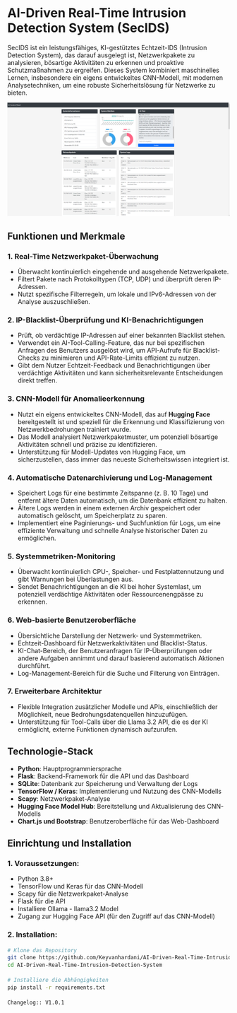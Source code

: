 # AI-Driven Real-Time Intrusion Detection System (SecIDS)

SecIDS ist ein leistungsfähiges, KI-gestütztes Echtzeit-IDS (Intrusion Detection System), das darauf ausgelegt ist, Netzwerkpakete zu analysieren, bösartige Aktivitäten zu erkennen und proaktive Schutzmaßnahmen zu ergreifen. Dieses System kombiniert maschinelles Lernen, insbesondere ein eigens entwickeltes CNN-Modell, mit modernen Analysetechniken, um eine robuste Sicherheitslösung für Netzwerke zu bieten.

![Screenshot of SecIDS](https://github.com/Keyvanhardani/AI-Driven-Real-Time-Intrusion-Detection-System/blob/main/Screenshot.png?raw=true)

## Funktionen und Merkmale

### 1. **Real-Time Netzwerkpaket-Überwachung**
- Überwacht kontinuierlich eingehende und ausgehende Netzwerkpakete.
- Filtert Pakete nach Protokolltypen (TCP, UDP) und überprüft deren IP-Adressen.
- Nutzt spezifische Filterregeln, um lokale und IPv6-Adressen von der Analyse auszuschließen.

### 2. **IP-Blacklist-Überprüfung und KI-Benachrichtigungen**
- Prüft, ob verdächtige IP-Adressen auf einer bekannten Blacklist stehen.
- Verwendet ein AI-Tool-Calling-Feature, das nur bei spezifischen Anfragen des Benutzers ausgelöst wird, um API-Aufrufe für Blacklist-Checks zu minimieren und API-Rate-Limits effizient zu nutzen.
- Gibt dem Nutzer Echtzeit-Feedback und Benachrichtigungen über verdächtige Aktivitäten und kann sicherheitsrelevante Entscheidungen direkt treffen.

### 3. **CNN-Modell für Anomalieerkennung**
- Nutzt ein eigens entwickeltes CNN-Modell, das auf **Hugging Face** bereitgestellt ist und speziell für die Erkennung und Klassifizierung von Netzwerkbedrohungen trainiert wurde.
- Das Modell analysiert Netzwerkpaketmuster, um potenziell bösartige Aktivitäten schnell und präzise zu identifizieren.
- Unterstützung für Modell-Updates von Hugging Face, um sicherzustellen, dass immer das neueste Sicherheitswissen integriert ist.

### 4. **Automatische Datenarchivierung und Log-Management**
- Speichert Logs für eine bestimmte Zeitspanne (z. B. 10 Tage) und entfernt ältere Daten automatisch, um die Datenbank effizient zu halten.
- Ältere Logs werden in einem externen Archiv gespeichert oder automatisch gelöscht, um Speicherplatz zu sparen.
- Implementiert eine Paginierungs- und Suchfunktion für Logs, um eine effiziente Verwaltung und schnelle Analyse historischer Daten zu ermöglichen.

### 5. **Systemmetriken-Monitoring**
- Überwacht kontinuierlich CPU-, Speicher- und Festplattennutzung und gibt Warnungen bei Überlastungen aus.
- Sendet Benachrichtigungen an die KI bei hoher Systemlast, um potenziell verdächtige Aktivitäten oder Ressourcenengpässe zu erkennen.

### 6. **Web-basierte Benutzeroberfläche**
- Übersichtliche Darstellung der Netzwerk- und Systemmetriken.
- Echtzeit-Dashboard für Netzwerkaktivitäten und Blacklist-Status.
- KI-Chat-Bereich, der Benutzeranfragen für IP-Überprüfungen oder andere Aufgaben annimmt und darauf basierend automatisch Aktionen durchführt.
- Log-Management-Bereich für die Suche und Filterung von Einträgen.

### 7. **Erweiterbare Architektur**
- Flexible Integration zusätzlicher Modelle und APIs, einschließlich der Möglichkeit, neue Bedrohungsdatenquellen hinzuzufügen.
- Unterstützung für Tool-Calls über die Llama 3.2 API, die es der KI ermöglicht, externe Funktionen dynamisch aufzurufen.

## Technologie-Stack

- **Python**: Hauptprogrammiersprache
- **Flask**: Backend-Framework für die API und das Dashboard
- **SQLite**: Datenbank zur Speicherung und Verwaltung der Logs
- **TensorFlow / Keras**: Implementierung und Nutzung des CNN-Modells
- **Scapy**: Netzwerkpaket-Analyse
- **Hugging Face Model Hub**: Bereitstellung und Aktualisierung des CNN-Modells
- **Chart.js und Bootstrap**: Benutzeroberfläche für das Web-Dashboard


## Einrichtung und Installation

### 1. **Voraussetzungen**:
- Python 3.8+
- TensorFlow und Keras für das CNN-Modell
- Scapy für die Netzwerkpaket-Analyse
- Flask für die API
- Installiere Ollama - llama3.2 Model
- Zugang zur Hugging Face API (für den Zugriff auf das CNN-Modell)

### 2. **Installation**:
```bash
# Klone das Repository
git clone https://github.com/Keyvanhardani/AI-Driven-Real-Time-Intrusion-Detection-System.git
cd AI-Driven-Real-Time-Intrusion-Detection-System

# Installiere die Abhängigkeiten
pip install -r requirements.txt

Changelog:: V1.0.1
